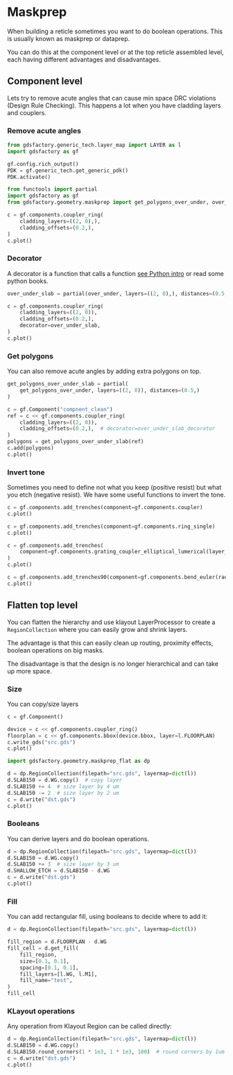 <!-- #region -->
# Maskprep

When building a reticle sometimes you want to do boolean operations. This is usually known as maskprep or dataprep.

You can do this at the component level or at the top reticle assembled level, each having different advantages and disadvantages.


## Component level


Lets try to remove acute angles that can cause min space DRC violations (Design Rule Checking). This happens a lot when you have cladding layers and couplers.

### Remove acute angles
<!-- #endregion -->

```python
from gdsfactory.generic_tech.layer_map import LAYER as l
import gdsfactory as gf

gf.config.rich_output()
PDK = gf.generic_tech.get_generic_pdk()
PDK.activate()
```

```python
from functools import partial
import gdsfactory as gf
from gdsfactory.geometry.maskprep import get_polygons_over_under, over_under

c = gf.components.coupler_ring(
    cladding_layers=((2, 0),),
    cladding_offsets=(0.2,),
)
c.plot()
```


### Decorator

A decorator is a function that calls a function [see Python intro](https://gdsfactory.github.io/gdsfactory/notebooks/_0_python.html) or read some python books.

```python
over_under_slab = partial(over_under, layers=((2, 0),), distances=(0.5,))

c = gf.components.coupler_ring(
    cladding_layers=((2, 0)),
    cladding_offsets=(0.2,),
    decorator=over_under_slab,
)
c.plot()
```

### Get polygons

You can also remove acute angles by adding extra polygons on top.

```python
get_polygons_over_under_slab = partial(
    get_polygons_over_under, layers=((2, 0)), distances=(0.5,)
)

c = gf.Component("compnent_clean")
ref = c << gf.components.coupler_ring(
    cladding_layers=((2, 0)),
    cladding_offsets=(0.2,),  # decorator=over_under_slab_decorator
)
polygons = get_polygons_over_under_slab(ref)
c.add(polygons)
c.plot()
```


### Invert tone

Sometimes you need to define not what you keep (positive resist) but what you etch (negative resist).
We have some useful functions to invert the tone.

```python
c = gf.components.add_trenches(component=gf.components.coupler)
c.plot()
```

```python
c = gf.components.add_trenches(component=gf.components.ring_single)
c.plot()
```

```python
c = gf.components.add_trenches(
    component=gf.components.grating_coupler_elliptical_lumerical(layer_slab=None)
)
c.plot()
```


```python
c = gf.components.add_trenches90(component=gf.components.bend_euler(radius=20))
c.plot()
```

## Flatten top level

You can flatten the hierarchy and use klayout LayerProcessor to create a `RegionCollection` where you can easily grow and shrink layers.

The advantage is that this can easily clean up routing, proximity effects, boolean operations on big masks.

The disadvantage is that the design is no longer hierarchical and can take up more space.

### Size

You can copy/size layers

```python
c = gf.Component()

device = c << gf.components.coupler_ring()
floorplan = c << gf.components.bbox(device.bbox, layer=l.FLOORPLAN)
c.write_gds("src.gds")
c.plot()
```

```python
import gdsfactory.geometry.maskprep_flat as dp

d = dp.RegionCollection(filepath="src.gds", layermap=dict(l))
d.SLAB150 = d.WG.copy()  # copy layer
d.SLAB150 += 4  # size layer by 4 um
d.SLAB150 -= 2  # size layer by 2 um
c = d.write("dst.gds")
c.plot()
```

### Booleans

You can derive layers and do boolean operations.


```python
d = dp.RegionCollection(filepath="src.gds", layermap=dict(l))
d.SLAB150 = d.WG.copy()
d.SLAB150 += 3  # size layer by 3 um
d.SHALLOW_ETCH = d.SLAB150 - d.WG
c = d.write("dst.gds")
c.plot()
```


### Fill

You can add rectangular fill, using booleans to decide where to add it:

```python
d = dp.RegionCollection(filepath="src.gds", layermap=dict(l))

fill_region = d.FLOORPLAN - d.WG
fill_cell = d.get_fill(
    fill_region,
    size=[0.1, 0.1],
    spacing=[0.1, 0.1],
    fill_layers=[l.WG, l.M1],
    fill_name="test",
)
fill_cell
```

### KLayout operations

Any operation from Klayout Region can be called directly:

```python
d = dp.RegionCollection(filepath="src.gds", layermap=dict(l))
d.SLAB150 = d.WG.copy()
d.SLAB150.round_corners(1 * 1e3, 1 * 1e3, 100)  # round corners by 1um
c = d.write("dst.gds")
c.plot()
```

```python

```
